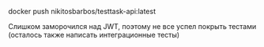docker push nikitosbarbos/testtask-api:latest

Слишком заморочился над JWT, поэтому не все успел покрыть тестами (осталось также написать интеграционные тесты)
